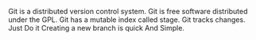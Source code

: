 Git is a distributed version control system.
Git is free software distributed under the GPL.
Git has a mutable index called stage.
Git tracks changes.
Just Do it
Creating a new branch is quick And Simple.
